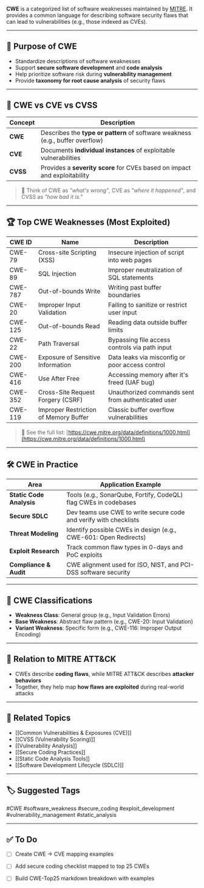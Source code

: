 **CWE** is a categorized list of software weaknesses maintained by [MITRE](https://cwe.mitre.org). It provides a common language for describing software security flaws that can lead to vulnerabilities (e.g., those indexed as CVEs).

---

## 🎯 Purpose of CWE

- Standardize descriptions of software weaknesses
- Support **secure software development** and **code analysis**
- Help prioritize software risk during **vulnerability management**
- Provide **taxonomy for root cause analysis** of security flaws

---

## 🧬 CWE vs CVE vs CVSS

| Concept | Description |
|--------|-------------|
| **CWE**  | Describes the **type or pattern** of software weakness (e.g., buffer overflow) |
| **CVE**  | Documents **individual instances** of exploitable vulnerabilities |
| **CVSS** | Provides a **severity score** for CVEs based on impact and exploitability |

> 📌 Think of CWE as *"what's wrong"*, CVE as *"where it happened"*, and CVSS as *"how bad it is."*

---

## 🏆 Top CWE Weaknesses (Most Exploited)

| CWE ID | Name                               | Description                                      |
|--------|------------------------------------|--------------------------------------------------|
| CWE-79 | Cross-site Scripting (XSS)         | Insecure injection of script into web pages      |
| CWE-89 | SQL Injection                      | Improper neutralization of SQL statements        |
| CWE-787| Out-of-bounds Write                | Writing past buffer boundaries                   |
| CWE-20 | Improper Input Validation          | Failing to sanitize or restrict user input       |
| CWE-125| Out-of-bounds Read                 | Reading data outside buffer limits               |
| CWE-22 | Path Traversal                     | Bypassing file access controls via path input    |
| CWE-200| Exposure of Sensitive Information  | Data leaks via misconfig or poor access control  |
| CWE-416| Use After Free                     | Accessing memory after it's freed (UAF bug)      |
| CWE-352| Cross-Site Request Forgery (CSRF)  | Unauthorized commands sent from authenticated user |
| CWE-119| Improper Restriction of Memory Buffer | Classic buffer overflow vulnerabilities       |

> 🔗 See the full list: [https://cwe.mitre.org/data/definitions/1000.html](https://cwe.mitre.org/data/definitions/1000.html)

---

## 🛠 CWE in Practice

| Area                     | Application Example                                                |
|--------------------------|---------------------------------------------------------------------|
| **Static Code Analysis** | Tools (e.g., SonarQube, Fortify, CodeQL) flag CWEs in codebases    |
| **Secure SDLC**          | Dev teams use CWE to write secure code and verify with checklists  |
| **Threat Modeling**      | Identify possible CWEs in design (e.g., CWE-601: Open Redirects)    |
| **Exploit Research**     | Track common flaw types in 0-days and PoC exploits                  |
| **Compliance & Audit**   | CWE alignment used for ISO, NIST, and PCI-DSS software security     |

---

## 🧠 CWE Classifications

- **Weakness Class**: General group (e.g., Input Validation Errors)
- **Base Weakness**: Abstract flaw pattern (e.g., CWE-20: Input Validation)
- **Variant Weakness**: Specific form (e.g., CWE-116: Improper Output Encoding)

---

## 🔐 Relation to MITRE ATT&CK

- CWEs describe **coding flaws**, while MITRE ATT&CK describes **attacker behaviors**
- Together, they help map **how flaws are exploited** during real-world attacks

---

## 🧠 Related Topics

- [[Common Vulnerabilities & Exposures (CVE)]]
- [[CVSS (Vulnerability Scoring)]]
- [[Vulnerability Analysis]]
- [[Secure Coding Practices]]
- [[Static Code Analysis Tools]]
- [[Software Development Lifecycle (SDLC)]]

---

## 🏷 Suggested Tags

#CWE #software_weakness #secure_coding #exploit_development #vulnerability_management #static_analysis

---

## ✅ To Do

- [ ] Create CWE → CVE mapping examples
- [ ] Add secure coding checklist mapped to top 25 CWEs
- [ ] Build CWE-Top25 markdown breakdown with examples

